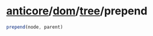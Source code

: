 # [anticore](../../../../../#reference)/[dom](../../#reference)/[tree](../#reference)/<a name="reference">prepend</a>

```js
prepend(node, parent)
```
